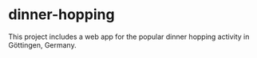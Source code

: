 # dinner-hopping
This project includes a web app for the popular dinner hopping activity in Göttingen, Germany.
